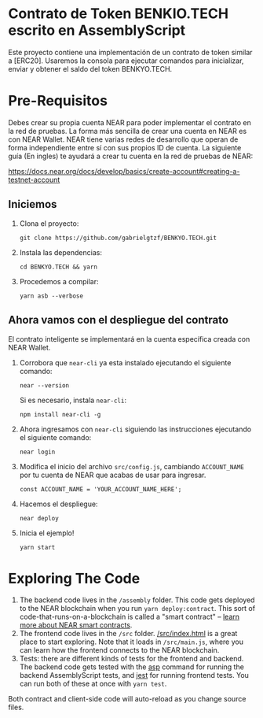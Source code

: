 Contrato de Token BENKIO.TECH escrito en AssemblyScript
=======================================================

<!-- MAGIC COMMENT: DO NOT DELETE! Everything above this line is hidden on NEAR Examples page -->

Este proyecto contiene una implementación de un contrato de token similar a [ERC20]. Usaremos la consola para ejecutar comandos para inicializar, enviar y obtener el saldo del token BENKYO.TECH.

Pre-Requisitos
==========

Debes crear su propia cuenta NEAR para poder implementar el contrato en la red de pruebas.
La forma más sencilla de crear una cuenta en NEAR es con NEAR Wallet. NEAR tiene varias redes de desarrollo que operan de forma independiente entre sí con sus propios ID de cuenta. La siguiente guía (En ingles) te ayudará a crear tu cuenta en la red de pruebas de NEAR:

https://docs.near.org/docs/develop/basics/create-account#creating-a-testnet-account

Iniciemos
---------------
1. Clona el proyecto:

    `git clone https://github.com/gabrielgtzf/BENKYO.TECH.git`
    
2. Instala las dependencias:

    `cd BENKYO.TECH && yarn`

3. Procedemos a compilar:

    `yarn asb --verbose`


Ahora vamos con el despliegue del contrato
----------------------

El contrato inteligente se implementará en la cuenta específica creada con NEAR Wallet.

1. Corrobora que `near-cli` ya esta instalado ejecutando el siguiente comando:

    `near --version`

   Si es necesario, instala `near-cli`:

    `npm install near-cli -g`

2. Ahora ingresamos con `near-cli` siguiendo las instrucciones ejecutando el siguiente comando:

    `near login`

3. Modifica el inicio del archivo `src/config.js`, cambiando `ACCOUNT_NAME` por tu cuenta de NEAR que acabas de usar para ingresar.

    `const ACCOUNT_NAME = 'YOUR_ACCOUNT_NAME_HERE';`

4. Hacemos el despliegue:

    `near deploy`

5. Inicia el ejemplo!

    `yarn start`


Exploring The Code
==================

1. The backend code lives in the `/assembly` folder. This code gets deployed to
   the NEAR blockchain when you run `yarn deploy:contract`. This sort of
   code-that-runs-on-a-blockchain is called a "smart contract" – [learn more
   about NEAR smart contracts][smart contract docs].
2. The frontend code lives in the `/src` folder.
   [/src/index.html](/src/index.html) is a great place to start exploring. Note
   that it loads in `/src/main.js`, where you can learn how the frontend
   connects to the NEAR blockchain.
3. Tests: there are different kinds of tests for the frontend and backend. The
   backend code gets tested with the [asp] command for running the backend
   AssemblyScript tests, and [jest] for running frontend tests. You can run
   both of these at once with `yarn test`.

Both contract and client-side code will auto-reload as you change source files.

  [smart contract docs]: https://docs.nearprotocol.com/docs/roles/developer/contracts/assemblyscript
  [asp]: https://www.npmjs.com/package/@as-pect/cli
  [jest]: https://jestjs.io/
